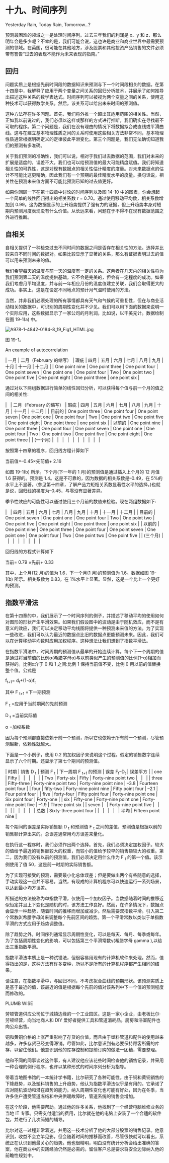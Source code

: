 # 十九、时间序列

Yesterday Rain, Today Rain, Tomorrow...?

预测最困难的领域之一是处理时间序列。过去三年我们的利润是 x、y 和 z，那么明年会是多少呢？不幸的是，我们可能会说，这也许是商业和商业世界中最需要预测的领域。在英国，很可能在其他地方，涉及股票和其他投资产品销售的文件必须带有警告“过去的表现不能作为未来表现的指南。”

## 回归

问题实质上是根据先前时间段的数据知识来预测与下一个时间段相关的数据。在第十四章中，我解释了应用于两个变量之间关系的回归分析技术，并展示了如何推导出描述这种关系的数学表达式。时间序列可以被视为两个变量之间的关系，使用这种技术可以获得数学关系。然后，该关系可以给出未来时间的预测值。

这种方法存在许多问题。首先，我们将外推一个超出其适用范围的相关性。当然，正如我以前说过的，我们必须以这样或那样的方式进行推断，我们确实在寻找最不可取的程序。第二个问题是，我们在没有理由的情况下将数据拟合成直线或平滑曲线。这与在建立基本物理性质之间的关系时使用这些相关方法非常不同，基本物理性质通常根据明确定义的定律彼此平滑变化。第三个问题是，我们无法确切知道我们的预测有多准确。

关于我们预测的准确性，我们可以说，相对于我们过去数据的范围，我们对未来的扩展是适度的，误差不大。我们也可以给预测值的最大可能精度赋值。我们将知道相关性的可靠性，这是对现有数据点的相关性估计精度的度量。对未来数据点的估计不可能比这更精确，因此我们有一个预期的最佳精度水平的度量。换句话说，相关性在预测未来值方面不可能比预测已知的过去值更好。

如果你回顾一下在第十四章中讨论的时间序列以及图 14-10 中的图表，你会想起一个简单的线性回归得出的相关系数 r = 0.70。通过使用移动平均数，相关系数增加到 0.99。这为数据显示的上升趋势提供了强有力的证据，但上升趋势本身对短期内预测月度表现没有什么价值。从长远来看，问题在于不得不在现有数据范围之外进行推断。

## 自相关

自相关提供了一种检查过去不同时间的数据之间是否存在相关性的方法。选择并比较来自不同时间的数据对。如果比较显示了显著的关系，那么有证据表明过去的值可以用来预测未来的值。

我们希望每天的温度与前一天的温度有一定的关系。这两者在几天内的相关性将为我们预测第二天的温度提供基础。它不会是完美的，但会有一定程度的成功。如果我们考虑月平均温度，并与前一年相应月份的温度值建立关联，我们会取得更大的成功。事实上，这是在设定不同地点的预计月气温时使用的方法。

当然，并非我们必须处理的所有事情都具有天气和气候的可重复性，但在与商业活动相关的数据中，可识别的周期性变化并不少见。我们可以用下面的数据来说明一个实际应用，这些数据显示了一家公司的月利润，比如说，以千美元计。数据绘制在图 19-1(a) 中。

![A978-1-4842-0184-8_19_Fig1_HTML.jpg](img/A978-1-4842-0184-8_19_Fig1_HTML.jpg)

图 19-1。

An example of autocorrelation

<colgroup><col> <col> <col> <col> <col> <col> <col> <col> <col> <col> <col> <col></colgroup> 
| 一月 | 二月（February 的缩写） | 瑕疵 | 四月 | 五月 | 六月 | 七月 | 八月 | 九月 | 十月 | 十一月 | 十二月 |
| One point nine | One point three | One point four | One point seven | One point one | One point four | Two | One point two | One point five | One point eight | One point three | one point six |

通过对以下两组数据进行简单的线性回归分析，可以获得每个值与前一个月的值之间的相关性:

<colgroup><col> <col> <col> <col> <col> <col> <col> <col> <col> <col> <col> <col></colgroup> 
|   | 二月（February 的缩写） | 瑕疵 | 四月 | 五月 | 六月 | 七月 | 八月 | 九月 | 十月 | 十一月 | 十二月 |
| 目前的 | One point three | One point four | One point seven | One point one | One point four | Two | One point two | One point five | One point eight | One point three | one point six |
| 以前的 | One point nine | One point three | One point four | One point seven | One point one | One point four | Two | One point two | One point five | One point eight | One point three |
| (一个月) |   |   |   |   |   |   |   |   |   |

按照第十四章的程序，回归线方程计算如下

当前值=–0.45×先前值+ 2.16

如图 19-1(b) 所示。下个月(下一年的 1 月)的预测值是通过插入上个月的 12 月值 1.6 获得的。预测是 1.4。这是不可靠的，因为数据的相关系数是–0.49，在 5%的水平上不显著。(参见第十四章，了解产品力矩相关系数显著性水平的选择。)也就是说，回归线的梯度为–0.45，与零没有显著差异。

季节性效应的可能性可以通过使用三个月前的数值来检验。现在两组数据如下:

<colgroup><col> <col> <col> <col> <col> <col> <col> <col> <col> <col></colgroup> 
|   | 四月 | 五月 | 六月 | 七月 | 八月 | 九月 | 十月 | 十一月 | 十二月 |
| 目前的 | One point seven | One point one | One point four | Two | One point two | One point five | One point eight | One point three | one point six |
| 以前的 | One point nine | One point three | One point four | One point seven | One point one | One point four | Two | One point two | One point five |
| (三个月) |   |   |   |   |   |   |   |

回归线的方程式计算如下

当前= 0.79 ×先前+ 0.33

其中，上个月(12 月)的值为 1.6，下一个月(1 月)的预测值为 1.6。数据如图 19-1(b) 所示。相关系数为 0.83，在 1%水平上显著。显然，这是一个比上一个更好的预测。

## 指数平滑法

在第十四章的中，我们展示了一个时间序列的例子，并描述了移动平均的使用如何对图形的形状产生平滑效果。如果我们假设图中的波动是由于随机效应，而不是有意义的效应，我们可以决定移动平均线图将提供一种预测未来值的方法。为了实现一些改进，我们可以认为最近的数据点比旧的数据点更能预测未来。因此，我们可以在计算移动平均数时应用加权程序。这种想法让我们想到了指数平滑法。

在指数平滑法中，时间周期的预测值从最早的开始连续计算。每个下一个周期的值是通过将当前值的比例α(希腊字母α)与以前类似产生的预测值的比例(1–α)相加而获得的。比例α介于 0 和 1 之间:比例 1 保持当前值不变，比例 0 用以前的值替换整个值。公式是

f<sub>t+1</sub>= d<sub>t</sub>+(1-α)f<sub>t</sub>

其中 F <sub>t+1</sub> =下一期预测

F <sub>t</sub> =应用于当前期间的先前预测

D <sub>t</sub> =当前实际值

α =加权系数

因为每个预测都直接依赖于前一个预测，所以它也依赖于所有前一个预测，尽管预测越新，依赖性就越大。

下面是一个小例子，使用 0.2 的加权因子来说明这个过程。假定的销售数字连续显示了六个时期。还显示了第七个期间的预测值。

<colgroup><col> <col> <col> <col> <col> <col></colgroup> 
| 时期 | 销售 D <sub>t</sub> | 预测 F <sub>t</sub> | 下一周期 F <sub>t+1</sub> 的预测 | 误差 F<sub>t</sub>–D<sub>t</sub> | 误差平方 |
| one | Fifty |   |   |   |   |
| Two | Forty-six | Fifty | Forty-nine point two |   |   |
| three | Fifty-three | Forty-nine point two | Forty-nine point nine | –3.8 | Fourteen point four |
| four | fifty-two | Forty-nine point nine | Fifty point four | –2.1 | Four point four |
| five | forty-four | Fifty point four | Forty-nine point one | Six point four | Forty-one |
| six | Fifty-one | Forty-nine point one | Forty-nine point five | –1.9 | Three point six |
| seven |   | Forty-nine point five |   |   |   |
|   |   |   |   | 总数 | Sixty-three point four |
|   |   |   |   | 平均 | Fifteen point nine |

每个期间的误差是实际销售额 D <sub>t</sub> 和预测值 F <sub>t</sub> 之间的差值，预测值是根据以前的销售额计算出来的。总误差通常用均方误差来量化。

在执行这一程序时，我们必须作出两个选择。首先，我们必须决定加权因子。较大的值给予最近的销售额较大的权重，而较小的值给予较早的销售额较大的权重。第二，因为我们没有以前的预测值，我们必须决定用什么作为 F <sub>t</sub> 的第一个值。该示例使用了值 50，这是前一时期的实际销售额。

为了实现可接受的预测，需要最小化总体误差；但是要做出两个有些随意的选择，手动实现这一点并不容易。当然，有现成的计算机程序可以快速运行一系列场景，以达到最小均方误差。

所描述的方法被称为单指数平滑，仅使用一个加权因子。当数据随着时间的推移近似恒定并且上下变化是随机的时，该方法工作良好。然而，在许多情况下，数据点会显示一种趋势，随着时间的推移而增加或减少。然后需要双指数平滑。引入第二个常数β(希腊字母β)来调整每个先前区间的趋势。第一个平滑常数以类似于单指数平滑的方式应用于趋势调整值。

除了趋势之外，时间序列通常显示周期性变化，可以是每天、每月、每季或每年。为了包括周期性变化的影响，可以包括第三个平滑常数γ(希腊字母 gamma ),以给出三重指数平滑。

指数平滑法本质上是一种试错法，但很容易用现有的计算机软件来处理。然而，值得指出的是，这种方法有许多变种，所以不是所有的计算机程序都产生相同的结果。

请注意，在指数平滑中，与回归不同，不考虑拟合曲线的预期形状。该预测实质上是基于最近的值，该最近的值是根据每个先前的值对该系列中下一个值的预测程度而修改的。

PLUMB WISE

劳顿管道供应公司位于城镇边缘的一个工业园区。这是一家小企业，由老板比尔·劳顿经营，向当地商人和 DIY 爱好者提供工具和管道消耗品。厨房和浴室配件也向公众出售。

铜和黄铜价格的上涨严重影响了存货的价值，而且由于塑料管道和配件的使用越来越多，许多存货已经变得滞销。尽管如此，比尔意识到有必要保持顾客所需的库存，以留住他们。他意识到他的库存控制和提前订购的做法一团糟，需要整理。

他和不同的同事谈过这件事，有人建议他应该花些时间检查他的销售记录，并采用一种合理的例行程序，也许以某种形式的时间序列分析为指导。

带着当地图书馆的一本统计学书籍，比尔研究了各种可能性。由于铜和黄铜销售的下降趋势，以及塑料销售的上升趋势，他认为指数平滑法似乎是有用的。它承诺了应对随机波动和潜在趋势的能力。纳入周期性变化也可能有好处，因为在冬季，当许多住户遭受管道冻结和中央供暖故障时，管道系统的销售会增加。

在这个阶段，他需要帮助。通过他的许多关系，他找到了一个经营电脑维修业务的当地 IT 专家。只需支付适当的费用，比尔就在他的电脑上安装了一个合适的软件包，并进行了几次简短的辅导。

比尔对这一过程非常着迷，并用这一技术分析了他的大部分股票的销售记录。他意识到，收益不会立竿见影，但会随着时间的推移而改善，尽管很快就可以看出，系统正在认识到他最关心的趋势。他也很精明，明白没有统计分析会给出准确的答案，他在商业中的实践经验仍然是必需的。留住客户总是要求将安全边际纳入他的前瞻性规划中。